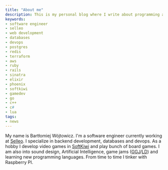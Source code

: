 ```yaml
---
title: "About me"
description: This is my personal blog where I write about programming and related topics.
keywords:
- software engineer
- selleo
- web development
- databases
- devops
- postgres
- redis
- terraform
- aws
- ruby
- rails
- sinatra
- elixir
- phoenix
- softkiwi
- gamedev
- go
- c++
- c#
- lua
tags:
- news
---
```


My name is Bartłomiej Wójtowicz.
I'm a software engineer currently working at [Selleo](https://selleo.com). I specialize in backend development, databases and devops.
As a hobby I develop video games in [SoftKiwi](https://www.softkiwi.com/) and play bunch of board games.
I am also into sound design, Artificial Intelligence, game jams ([GGJ](https://globalgamejam.org/users/bwojtowicz)/[LD](https://ldjam.com/users/bart/games)) and learning new programming languages.
From time to time I tinker with Raspberry PI.
